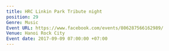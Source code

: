 ```yaml
---
title: HRC Linkin Park Tribute night
position: 29
Genre: Music
Event URL: https://www.facebook.com/events/806287566162989/
Venue: Hanoi Rock City
Event date: 2017-09-09 07:00:00 +07:00
---
```


